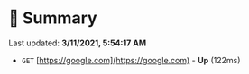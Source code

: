 # 📖 Summary
Last updated: **3/11/2021, 5:54:17 AM**

- `GET` [https://google.com](https://google.com) - **Up** (122ms)
